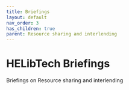 ```yaml
---
title: Briefings
layout: default
nav_order: 3
has_children: true
parent: Resource sharing and interlending
---
```


# HELibTech Briefings

Briefings on Resource sharing and interlending
